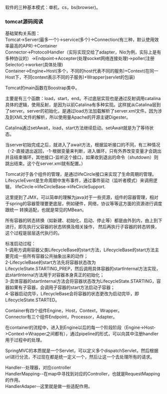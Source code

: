 软件的三种基本模式：单机，cs，bs(browser)。

### tomcat源码阅读  
基础架构关系图：  
Tomcat->Server(最多一个)->service(多个)->Connection(有三种，默认使用效率最高的APR)->Container   
Connector->ProtocolHandler（实际实现交给了adapter，Nio为例，实际上是有多种协议的）->Endpoint->Accepter(处理socket网络连接处理)->poller(注册Selector)->worker(具体处理)  
Container->Engine+Host(多个，不同的host代表不同的服务)+Context(在同一Host下，不同context表示不同的子服务)+Wrapper(servlet的包装)  

Tomcat的main函数在Boostrap类中。  

主要是有三个函数：load，start，end。不过底层实现也是通过反射调用catalina具体的逻辑，使用反射，是因为以前Catalina有多种实现。这样就从Catalina层到了server。server的初始化，是通过load方法加载解析了server.xml文件。因为涉及到XML文件的解析，所以使用量Apache的开源主键Digester。  

Catalina通过setAwait，load，start方法继续启动。setAwait就是为了等待状态。  

当server初始完成之后，就进入了await方法，根据监听接口的不同，有三种情况（-2-直接退出返回，-1-根据变量来判断，进入循环，只有外界改变变量才会跳出并且结束循环，其他接口-监听这个接口，如果收到退出的命令（shutdown）则跳出结束。这个在server.xml就有配置。）  


Tomcat对于各个组件的管理，是通过lifeCircle接口来实现了生命周期的管理。LifecycleEvent是生命周期中发布事件，通过事件驱动（监听者模式）来调用逻辑，
lifeCircle->lifeCircleBase->lifeCircleSupport.

这里提到了JMX，可以简单的理解为java对于一些资源，组件的容器管理，相对于spring的容器管理要更底层，例如硬件，网络，协议等等这方面的资源进行调度跟统一
转换适配，也就是常见的MBean。  

所有容器的转态转换（如新建、初始化、启动、停止等）都是由外到内，由上到下进行，即先执行父容器的状态转换及相关操作，
然后再执行子容器的转态转换，这个过程是层层迭代执行的。  

标准启动过程：  
1-调用方调用容器父类LifecycleBase的start方法，LifecycleBase的start方法主要完成一些所有容器公共抽象出来的动作；  
2-LifecycleBase的start方法先将容器状态改为LifecycleState.STARTING_PREP，然后调用具体容器的startInternal方法实现，
此startInternal方法用于对容器本身真正的初始化；  
3-具体容器的startInternal方法会将容器状态改为LifecycleState.STARTING，容器如果有子容器，会调用子容器的start方法启动子容器；  
4-容器启动完毕，LifecycleBase会将容器的状态更改为启动完毕，即LifecycleState.STARTED。   

Container有四个组件Engine，Host，Context，Wrapper。  
Connector有三个组件Endpoint，Processor，Adapter。

在container的流程中，进入到Engine以后的每一个阶段阶段（Engine->Host->Context->Wrapper之间都有），通过pipeline的形式，可以向其中注册handler用于过程中的处理。   

SpringMVC的本质就是一个Servlet，可以定义多个dispatchServlet，然后根据url进行分流，不过现在都是统一定义一个，然后让这一个去处理所有的请求。  

Handler--处理器，对应controller  
HandlerMapping--在map中寻找到对应的Controller，也就是RequestMapping的作用。  
HandlerAdaper--这里就是做一些适配作用。  
